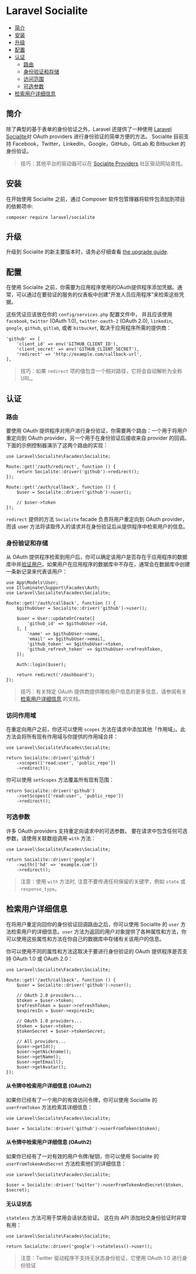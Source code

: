 
# Laravel Socialite

- [简介](#introduction)
- [安装](#installation)
- [升级](#upgrading-socialite)
- [配置](#configuration)
- [认证](#authentication)
    - [路由](#routing)
    - [身份验证和存储](#authentication-and-storage)
    - [访问范围](#access-scopes)
    - [可选参数](#optional-parameters)
- [检索用户详细信息](#retrieving-user-details)

<a name="introduction"></a>
## 简介

除了典型的基于表单的身份验证之外，Laravel 还提供了一种使用 [Laravel Socialite](https://github.com/laravel/socialite)对 OAuth providers 进行身份验证的简单方便的方法。 Socialite 目前支持 Facebook，Twitter，LinkedIn，Google，GitHub，GitLab 和 Bitbucket 的身份验证。

> 技巧：其他平台的驱动器可以在 [Socialite Providers](https://socialiteproviders.com/) 社区驱动网站查找。

<a name="installation"></a>
## 安装

在开始使用 Socialite 之前，通过 Composer 软件包管理器将软件包添加到项目的依赖项中:

```shell
composer require laravel/socialite
```

<a name="upgrading-socialite"></a>
## 升级

升级到 Socialite 的新主要版本时，请务必仔细查看 [the upgrade guide](https://github.com/laravel/socialite/blob/master/UPGRADE.).

<a name="configuration"></a>
## 配置

在使用 Socialite 之前，你需要为应用程序使用的OAuth提供程序添加凭据。通常，可以通过在要验证的服务的仪表板中创建“开发人员应用程序”来检索这些凭据。

这些凭证应该放在你的 `config/services.php` 配置文件中， 并且应该使用 `facebook`, `twitter` (OAuth 1.0), `twitter-oauth-2` (OAuth 2.0), `linkedin`, `google`, `github`, `gitlab`, 或者 `bitbucket`, 取决于应用程序所需的提供商：

    'github' => [
        'client_id' => env('GITHUB_CLIENT_ID'),
        'client_secret' => env('GITHUB_CLIENT_SECRET'),
        'redirect' => 'http://example.com/callback-url',
    ],

> 技巧：如果 `redirect` 项的值包含一个相对路径，它将会自动解析为全称 URL。



<a name="authentication"></a>
## 认证

<a name="routing"></a>
### 路由

要使用 OAuth 提供程序对用户进行身份验证，你需要两个路由：一个用于将用户重定向到 OAuth provider，另一个用于在身份验证后接收来自 provider 的回调。下面的示例控制器演示了这两个路由的实现：

    use Laravel\Socialite\Facades\Socialite;

    Route::get('/auth/redirect', function () {
        return Socialite::driver('github')->redirect();
    });

    Route::get('/auth/callback', function () {
        $user = Socialite::driver('github')->user();

        // $user->token
    });

`redirect` 提供的方法 `Socialite` facade 负责将用户重定向到 OAuth provider，而该 user 方法将读取传入的请求并在身份验证后从提供程序中检索用户的信息。

<a name="authentication-and-storage"></a>
### 身份验证和存储

从 OAuth 提供程序检索到用户后，你可以确定该用户是否存在于应用程序的数据库中并[验证用户](/docs/laravel/10.x/authentication#authenticate-a-user-instance)。如果用户在应用程序的数据库中不存在，通常会在数据库中创建一条新记录来代表该用户：

    use App\Models\User;
    use Illuminate\Support\Facades\Auth;
    use Laravel\Socialite\Facades\Socialite;

    Route::get('/auth/callback', function () {
        $githubUser = Socialite::driver('github')->user();

        $user = User::updateOrCreate([
            'github_id' => $githubUser->id,
        ], [
            'name' => $githubUser->name,
            'email' => $githubUser->email,
            'github_token' => $githubUser->token,
            'github_refresh_token' => $githubUser->refreshToken,
        ]);

        Auth::login($user);

        return redirect('/dashboard');
    });

> 技巧：有关特定 OAuth 提供商提供哪些用户信息的更多信息，请参阅有关 [检索用户详细信息](#retrieving-user-details) 的文档。



<a name="access-scopes"></a>
### 访问作用域

在重定向用户之前，你还可以使用 `scopes` 方法在请求中添加其他「作用域」。此方法会将所有现有作用域与你提供的作用域合并：

    use Laravel\Socialite\Facades\Socialite;

    return Socialite::driver('github')
        ->scopes(['read:user', 'public_repo'])
        ->redirect();

你可以使用 `setScopes` 方法覆盖所有现有范围：

    return Socialite::driver('github')
        ->setScopes(['read:user', 'public_repo'])
        ->redirect();

<a name="optional-parameters"></a>
### 可选参数

许多 OAuth providers 支持重定向请求中的可选参数。 要在请求中包含任何可选参数，请使用关联数组调用 `with` 方法：

    use Laravel\Socialite\Facades\Socialite;

    return Socialite::driver('google')
        ->with(['hd' => 'example.com'])
        ->redirect();

> 注意：使用  `with` 方法时, 注意不要传递任何保留的关键字，例如 `state` 或 `response_type`。

<a name="retrieving-user-details"></a>
## 检索用户详细信息

在将用户重定向回你的身份验证回调路由之后，你可以使用 Socialite 的 `user` 方法检索用户的详细信息。`user` 方法为返回的用户对象提供了各种属性和方法，你可以使用这些属性和方法在你自己的数据库中存储有关该用户的信息。

你可以使用不同的属性和方法这取决于要进行身份验证的 OAuth 提供程序是否支持 OAuth 1.0 或 OAuth 2.0：

    use Laravel\Socialite\Facades\Socialite;

    Route::get('/auth/callback', function () {
        $user = Socialite::driver('github')->user();

        // OAuth 2.0 providers...
        $token = $user->token;
        $refreshToken = $user->refreshToken;
        $expiresIn = $user->expiresIn;

        // OAuth 1.0 providers...
        $token = $user->token;
        $tokenSecret = $user->tokenSecret;

        // All providers...
        $user->getId();
        $user->getNickname();
        $user->getName();
        $user->getEmail();
        $user->getAvatar();
    });



<a name="retrieving-user-details-from-a-token-oauth2"></a>
#### 从令牌中检索用户详细信息 (OAuth2)

如果你已经有了一个用户的有效访问令牌，你可以使用 Socialite 的 `userFromToken` 方法检索其详细信息：

    use Laravel\Socialite\Facades\Socialite;

    $user = Socialite::driver('github')->userFromToken($token);

<a name="retrieving-user-details-from-a-token-oauth2"></a>
#### 从令牌中检索用户详细信息 (OAuth2)

如果你已经有了一对有效的用户令牌/秘钥，你可以使用 Socialite 的 `userFromTokenAndSecret` 方法检索他们的详细信息：

    use Laravel\Socialite\Facades\Socialite;

    $user = Socialite::driver('twitter')->userFromTokenAndSecret($token, $secret);

<a name="stateless-authentication"></a>
#### 无认证状态

`stateless` 方法可用于禁用会话状态验证。 这在向 API 添加社交身份验证时非常有用：

    use Laravel\Socialite\Facades\Socialite;

    return Socialite::driver('google')->stateless()->user();

> 注意：Twitter 驱动程序不支持无状态身份验证，它使用 OAuth 1.0 进行身份验证

